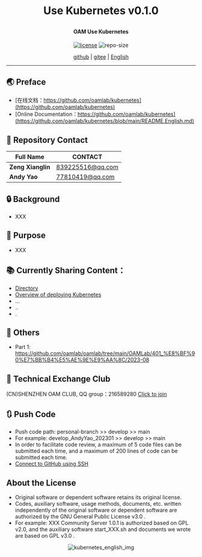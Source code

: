 
<h1 align="center" style="margin: 30px 0 30px; font-weight: bold;">Use Kubernetes v0.1.0</h1>
<h4 align="center">OAM Use Kubernetes</h4>
<p align="center">
  <a href="./LICENSE"><img alt="license" src="https://img.shields.io/github/license/oamlab/kubernetes" /></a>
  <img alt="repo-size" src="https://img.shields.io/github/repo-size/oamlab/kubernetes" />
</p>

<p align="center">
   <a href="https://github.com/oamlab/kubernetes">github</a> | 
   <a href="https://gitee.com/oamlab/kubernetes">gitee</a> | 
   <a href="./README.English.md">English</a>
</p>

<p align="center"></p>

---

## 🌏 Preface
- [在线文档：https://github.com/oamlab/kubernetes](https://github.com/oamlab/kubernetes)
- [Online Documentation：https://github.com/oamlab/kubernetes](https://github.com/oamlab/kubernetes/blob/main/README.English.md)

## 🔋 Repository Contact
|     Full Name   	 |       CONTACT     |
|--------------------|-------------------|
| **Zeng Xianglin**  | 839225516@qq.com  |
| **Andy Yao**       | 77810419@qq.com   |

## 🔒 Background
- XXX

## 🔑 Purpose
- XXX

## 📚 Currently Sharing Content：

- [Directory](./kubernetes)
- [Overview of deploying Kubernetes](./kubernetes/3181_Others/README.md)
- ...
- ..
- .

## 📃 Others
- Part 1: https://github.com/oamlab/oamlab/tree/main/OAMLab/401_%E8%BF%90%E7%BB%B4%E5%AE%9E%E9%AA%8C/2023-08

## 📶 Technical Exchange Club
(CN)SHENZHEN OAM CLUB, QQ group：216589280 [Click to join](https://jq.qq.com/?_wv=1027&k=tdDtDoUp)

## 🔃 Push Code
- Push code path: personal-branch >> develop >> main
- For example: develop_AndyYao_202301 >> develop >> main
- In order to facilitate code review, a maximum of 5 code files can be submitted each time, and a maximum of 200 lines of code can be submitted each time.
- [Connect to GitHub using SSH](https://github.com/oamlab/oamlab/blob/main/OAMLab/171_%E8%BF%90%E7%BB%B4%E5%B7%A5%E5%85%B7/301_%E5%BC%80%E5%8F%91%E5%B7%A5%E5%85%B7/211_GitHub_SSH_Key.md)

## About the License
- Original software or dependent software retains its original license.
- Codes, auxiliary software, usage methods, documents, etc. written independently of the original software or dependent software are authorized by the GNU General Public License v3.0 .
- For example: XXX Community Server 1.0.1 is authorized based on GPL v2.0, and the auxiliary software start_XXX.sh and documents we wrote are based on GPL v3.0 .

<p align="center">
	<img alt="kubernetes_english_img" src="https://www.wegoodgoodstudydaydayup.com/kubernetes_english.webp?v=202403132123">
</p>

<br>